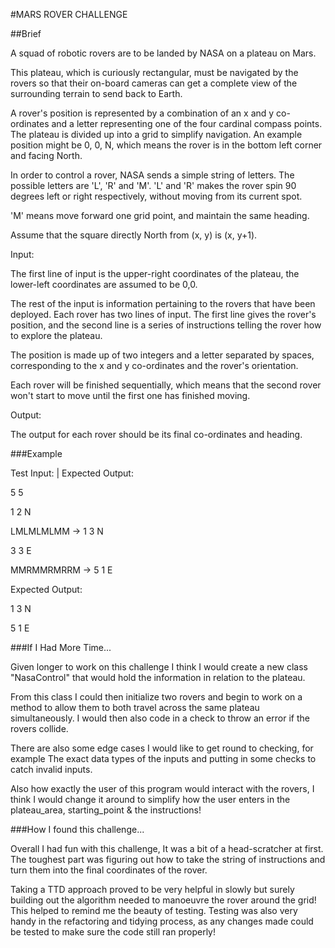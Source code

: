 #MARS ROVER CHALLENGE

##Brief

A squad of robotic rovers are to be landed by NASA on a plateau on Mars.

This plateau, which is curiously rectangular, must be navigated by the rovers so that their on-board cameras can get a complete view of the surrounding terrain to send back to Earth.

A rover's position is represented by a combination of an x and y co-ordinates and a letter representing one of the four cardinal compass points. The plateau is divided up into a grid to simplify navigation. An example position might be 0, 0, N, which means the rover is in the bottom left corner and facing North.

In order to control a rover, NASA sends a simple string of letters. The possible letters are 'L', 'R' and 'M'. 'L' and 'R' makes the rover spin 90 degrees left or right respectively, without moving from its current spot.

'M' means move forward one grid point, and maintain the same heading.

Assume that the square directly North from (x, y) is (x, y+1).

Input:

The first line of input is the upper-right coordinates of the plateau, the lower-left coordinates are assumed to be 0,0.

The rest of the input is information pertaining to the rovers that have been deployed. Each rover has two lines of input. The first line gives the rover's position, and the second line is a series of instructions telling the rover how to explore the plateau.

The position is made up of two integers and a letter separated by spaces, corresponding to the x and y co-ordinates and the rover's orientation.

Each rover will be finished sequentially, which means that the second rover won't start to move until the first one has finished moving.

Output:

The output for each rover should be its final co-ordinates and heading.

###Example

Test Input: | Expected Output:

5 5

1 2 N

LMLMLMLMM -> 1 3 N

3 3 E

MMRMMRMRRM -> 5 1 E

Expected Output:

1 3 N

5 1 E

###If I Had More Time...

Given longer to work on this challenge I think I would create a new class "NasaControl" that would hold the information in relation to the plateau.

From this class I could then initialize two rovers and begin to work on a method to allow them to both travel across the same plateau simultaneously. I would then also code in a check to throw an error if the rovers collide.

There are also some edge cases I would like to get round to checking, for example The exact data types of the inputs and putting in some checks to catch invalid inputs.

Also how exactly the user of this program would interact with the rovers, I think I would change it around to simplify how the user enters in the plateau_area, starting_point & the instructions!

###How I found this challenge...

Overall I had fun with this challenge, It was a bit of a head-scratcher at first. The toughest part was figuring out how to take the string of instructions and turn them into the final coordinates of the rover.

Taking a TTD approach proved to be very helpful in slowly but surely building out the algorithm needed to manoeuvre the rover around the grid! This helped to remind me the beauty of testing. Testing was also very handy in the refactoring and tidying process, as any changes made could be tested to make sure the code still ran properly!
